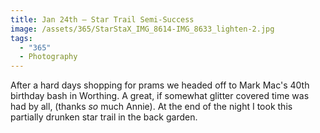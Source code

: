 ```yaml
---
title: Jan 24th — Star Trail Semi-Success
image: /assets/365/StarStaX_IMG_8614-IMG_8633_lighten-2.jpg
tags:
  - "365"
  - Photography
---
```

After a hard days shopping for prams we headed off to Mark Mac's 40th birthday bash in Worthing. A great, if somewhat glitter covered time was had by all, (thanks _so_ much Annie). At the end of the night I took this partially drunken star trail in the back garden.